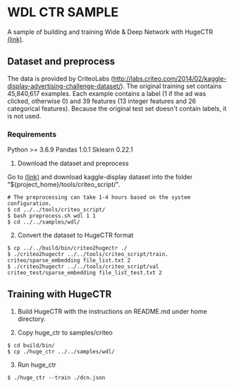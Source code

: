 # WDL CTR SAMPLE #
A sample of building and training Wide & Deep Network with HugeCTR [(link)](https://arxiv.org/abs/1606.07792).

## Dataset and preprocess ##
The data is provided by CriteoLabs (http://labs.criteo.com/2014/02/kaggle-display-advertising-challenge-dataset/).
The original training set contains 45,840,617 examples.
Each example contains a label (1 if the ad was clicked, otherwise 0) and 39 features (13 integer features and 26 categorical features).
Because the original test set doesn't contain labels, it is not used.

### Requirements ###
Python >= 3.6.9
Pandas 1.0.1
Sklearn 0.22.1

1. Download the dataset and preprocess

Go to [(link)](http://labs.criteo.com/2014/02/kaggle-display-advertising-challenge-dataset/)
and download kaggle-display dataset into the folder "${project_home}/tools/criteo_script/".

```shell
# The preprocessing can take 1-4 hours based on the system configuration.
$ cd ../../tools/criteo_script/
$ bash preprocess.sh wdl 1 1
$ cd ../../samples/wdl/
```

2. Convert the dataset to HugeCTR format
```shell
$ cp ../../build/bin/criteo2hugectr ./
$ ./criteo2hugectr ../../tools/criteo_script/train. criteo/sparse_embedding file_list.txt 2
$ ./criteo2hugectr ../../tools/criteo_script/val criteo_test/sparse_embedding file_list_test.txt 2
```

## Training with HugeCTR ##

1. Build HugeCTR with the instructions on README.md under home directory.

2. Copy huge_ctr to samples/criteo
```shell
$ cd build/bin/
$ cp ./huge_ctr ../../samples/wdl/
```

3. Run huge_ctr
```shell
$ ./huge_ctr --train ./dcn.json
```


